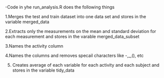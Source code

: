 -Code in yhe run_analysis.R does the following things

1.Merges the test and train dataset into one data set and stores in the variable merged_data

2.Extracts only the measurements on the mean and standard deviation for each measurement and stores in the varable merged_data_subset

3.Names the activity column

4.Names the columns and removes specail characters like -,_,(), etc

5. Creates average of each variable for each activity and each subject and stores in the variable tidy_data
